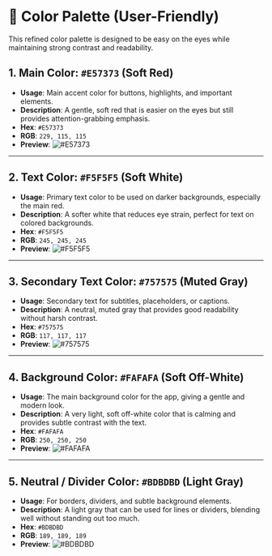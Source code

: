 # 🎨 Color Palette (User-Friendly)

This refined color palette is designed to be easy on the eyes while maintaining strong contrast and readability.

## 1. **Main Color**: `#E57373` (Soft Red)

- **Usage**: Main accent color for buttons, highlights, and important elements.
- **Description**: A gentle, soft red that is easier on the eyes but still provides attention-grabbing emphasis.
- **Hex**: `#E57373`
- **RGB**: `229, 115, 115`
- **Preview**: ![#E57373](https://via.placeholder.com/20/E57373/000000?text=+)

---

## 2. **Text Color**: `#F5F5F5` (Soft White)

- **Usage**: Primary text color to be used on darker backgrounds, especially the main red.
- **Description**: A softer white that reduces eye strain, perfect for text on colored backgrounds.
- **Hex**: `#F5F5F5`
- **RGB**: `245, 245, 245`
- **Preview**: ![#F5F5F5](https://via.placeholder.com/20/F5F5F5/000000?text=+)

---

## 3. **Secondary Text Color**: `#757575` (Muted Gray)

- **Usage**: Secondary text for subtitles, placeholders, or captions.
- **Description**: A neutral, muted gray that provides good readability without harsh contrast.
- **Hex**: `#757575`
- **RGB**: `117, 117, 117`
- **Preview**: ![#757575](https://via.placeholder.com/20/757575/000000?text=+)

---

## 4. **Background Color**: `#FAFAFA` (Soft Off-White)

- **Usage**: The main background color for the app, giving a gentle and modern look.
- **Description**: A very light, soft off-white color that is calming and provides subtle contrast with the text.
- **Hex**: `#FAFAFA`
- **RGB**: `250, 250, 250`
- **Preview**: ![#FAFAFA](https://via.placeholder.com/20/FAFAFA/000000?text=+)

---

## 5. **Neutral / Divider Color**: `#BDBDBD` (Light Gray)

- **Usage**: For borders, dividers, and subtle background elements.
- **Description**: A light gray that can be used for lines or dividers, blending well without standing out too much.
- **Hex**: `#BDBDBD`
- **RGB**: `189, 189, 189`
- **Preview**: ![#BDBDBD](https://via.placeholder.com/20/BDBDBD/000000?text=+)
